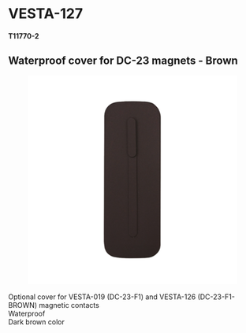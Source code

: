 # VESTA-127

#### T11770-2

## Waterproof cover for DC-23 magnets - Brown

<figure><img src=".gitbook/assets/image (6) (1) (1).png" alt=""><figcaption></figcaption></figure>

Optional cover for VESTA-019 (DC-23-F1) and VESTA-126 (DC-23-F1-BROWN) magnetic contacts
\
Waterproof
\
Dark brown color
